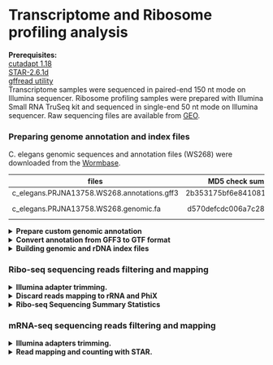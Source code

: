 # Transcriptome and Ribosome profiling analysis

**Prerequisites:**  
[cutadapt 1.18](https://cutadapt.readthedocs.io/en/stable/index.html)  
[STAR-2.6.1d](https://github.com/alexdobin/STAR)  
[gffread utility](http://ccb.jhu.edu/software/stringtie/gff.shtml)  
Transcriptome samples were sequenced in paired-end 150 nt mode on Illumina sequencer.
Ribosome profiling samples were prepared with Illumina Small RNA TruSeq kit and sequenced in single-end 50 nt mode on Illumina sequencer.
Raw sequencing files are available from [GEO]().


### Preparing genome annotation and index files
C. elegans genomic sequences and annotation files (WS268) were downloaded from the [Wormbase](https://wormbase.org/).

| files                                       | MD5 check sum (unzipped)         | Description              |
| ------------------------------------------- |:--------------------------------:| -------------------------|
| c_elegans.PRJNA13758.WS268.annotations.gff3 | 2b353175bf6e8410815aede3a77a8a62 | annotation               |
| c_elegans.PRJNA13758.WS268.genomic.fa       | d570defcdc006a7c2859fc92dbb21bc4 | Genome sequence          |

<details><summary><b>Prepare custom genomic annotation</b></summary>
Keep only 'Wormbase' feature types for C. elegans (manually curated). Discard other types (usually predicted or related to other nematode species). Drop annotation of non-coding features such as miRNA and pseudogenes.
 
```R
library(data.table)
library(magrittr)
library(rstudioapi)
library(stringr)
setwd(dirname(getActiveDocumentContext()$path))

#------------------------------------------ Define some useful functions -------------------------------------------------------------
# creates a 2-column table with children->parent linkages. Takes original gff annotation as its argument.
linkage <- function(gff) { 
  output <- apply(gff, 1, function(x) {
     type   <- x[3]
     id     <- str_match(x[9], 'ID=([^;]+)')[[2]]
     parent <- str_match(x[9], 'Parent=([^;,]+)')[[2]]
     return(c(type, id, parent))
  })
  
  output <- t(output)
  colnames(output) <- c('Type', 'ID', 'Parent')
  output[is.na(output[, 'Parent']), 'Parent'] <- 'Primary'
  
  # sometimes feature have no ID. In that case generate a unique ID as 'generatedID' + [line number]
  extendedID <- sapply(1:nrow(output), function(x) {
            if(is.na(output[x, 'ID'])) { new_id <- paste0('generatedID_',x); return(new_id)}
            else {return(output[x, 'ID'])}
  })
  
  output <- data.table('type' = output[, 'Type'], 'ID' = extendedID, 'Parent' = output[, 'Parent'], 'status' = rep('keep', nrow(output)), stringsAsFactors = FALSE)
  return(output)
}

removeFeatures <- function(gff, parentsTable, featureType){
  #find a top parent (usually a gene name) of every feature you want to remove
  topParents <- c() 
  features <- parentsTable[featureType, on = 'type', ID]
  while(TRUE) {
    candidates <- parentsTable[features, on = 'ID', Parent]
    topParents <- union(topParents, features[candidates == 'Primary'])
    candidates <- candidates[candidates != 'Primary' & !is.na(candidates)]
    if(length(candidates) == 0) { break }
    features   <- parentsTable[candidates, on = 'ID', ID]
  }
  
  # remove all children of the corresponding top parents
  parentsTable[topParents, on = 'ID', status := 'remove']
  children  <- parentsTable[topParents, on = 'Parent', ID]
  while(length(children) > 0) {
    parentsTable[children, on = 'ID', status := 'remove']
    children <- parentsTable[parentsTable$Parent %in% children, ID]
  }
  
  annotation <- gff[parentsTable[, status] %in% 'keep', ]
  return(annotation)
}
#-------------------------------------------------------------------------------------------------------------------------------------
# Load GFF annotation file
gff  <- fread(file="../Original/c_elegans.PRJNA13758.WS268.annotations.gff3", skip = 8, stringsAsFactors = F, header = F, fill = T, na.strings = c("", "NA"), sep="\t") %>% na.omit() #deals with unwanted #comment lines in the gff
gff  <- gff[grepl('ID=|Parent=', gff$V9), ]  # discard feature with no ID in the attributes field. These are typically things like SNPs, TF-binding sites and other genomic features.
gff  <- gff[gff$V2 == 'WormBase', ]          # discard predictions and non-curated junk

# con <- file("../Original/c_elegans.PRJNA13758.WS268.annotations.gff3", "r")
# header <- readLines(con, n = 8)
# write.table(header, file = "Wormbase.gff", col.names = F, row.names = F, quote = F)
# write.table(gff, file = "Wormbase.gff", sep = "\t", row.names = F, col.names = F, quote = F, append = T)
# close(con); rm(con)

parentsTable <- linkage(gff)
setindex(parentsTable, 'ID')
setindex(parentsTable, 'Parent')
setindex(parentsTable, 'type')

# Remove non-coding features
gff2 <- removeFeatures(gff, featureType = c( 'antisense_RNA','nc_primary_transcript','snRNA','lincRNA','ncRNA','tRNA','pre_miRNA','miRNA','scRNA','snoRNA', 'pseudogenic_tRNA', 'piRNA', 'pseudogenic_transcript', 'pseudogenic_rRNA','rRNA'), parentsTable = parentsTable)

# con <- file("../Original/c_elegans.PRJNA13758.WS268.annotations.gff3", "r")
# header <- readLines(con, n = 8)
# write.table(header, file = "WS268_Wormbase_coding.gff3", col.names = F, row.names = F, quote = F)
# write.table(gff2, file = "WS268_Wormbase_coding.gff3", sep = "\t", row.names = F, col.names = F, quote = F, append = T)
# close(con); rm(con)
```
</details>

<details><summary><b>Convert annotation from GFF3 to GTF format</b></summary>  
     
```bash
gffread WS268_Wormbase_coding.gff3 -T -o WS268_Wormbase_coding.gtf
# -T          - convert gff/gtf
```
</details>

<details><summary><b>Building genomic and rDNA index files</b></summary>
  
```bash  
# rDNA indexing for Bowtie
bowtie-build Elegans_rRNA.fa ./Elegans_indices/Elegans_rRNA  
# Genome indexing for STAR
STAR --runThreadN 40 --runMode genomeGenerate --genomeDir ./Elegans_index/ --genomeFastaFiles ./c_elegans.PRJNA13758.WS268.genomic.fa --sjdbGTFfile ./WS268_Wormbase_coding.gtf
```
</details>

### Ribo-seq sequencing reads filtering and mapping   
<details><summary><b>Illumina adapter trimming.</b></summary>

```bash
cutadapt -j 20 -m 23 -a TGGAATTCTCGGGTGCCAAGG -o out.fastq input.fq.gz 
# -j      - number of threads
# -m      - discard reads shorter than 23 nucleotides after adapter trimming
```
</details>

<details><summary><b>Discard reads mapping to rRNA and PhiX</b></summary>
  
```bash
bowtie -p 36 --un filtered.fastq ./bowtie-1.2.1.1/Elegans_indices/Elegans_rRNA trimmed.fastq >/dev/null
```
</details>

<details><summary><b>Ribo-seq Sequencing Summary Statistics</b></summary>

|   sample   | total number of reads  |   rRNA + PhiX [%]  | footprints (first sequencing) | footprints (second sequencing) |
|:---------: |:----------------------:|:------------------:|:-----------------------------:|:------------------------------:|
|1WT20       |  29931496              |   25.51            |  22296445                     |  0                             |
|2WT20       |  26428417              |   41.50            |  15460677                     |  0                             |
|4WT20       |  22083711              |   23.88            |  16809424                     |  0                             |
|1WT37       |  18893098              |   91.37            |  1630864                      |  7563889                       |
|2WT37       |  27558119              |   50.91            |  13528926                     |  0                             |
|4WT37       |  18328652              |   50.20            |  9126816                      |  0                             |
|1CD20       |  31528904              |   29.90            |  22101589                     |  0                             |
|2CD20       |  26507787              |   46.05            |  14300563                     |  0                             |
|4CD20       |  18448868              |   25.54            |  13737481                     |  0                             |
|1CD37       |  15408038              |   60.19            |  6134583                      |  0                             |
|2CD37       |  21317358              |   59.35            |  8664500                      |  0                             |
|4CD37       |  16801168              |   57.87            |  7078945                      |  0                             |

<img src="Figures/RiboSeq_Summary_statistics1.png" width="600">

First round of sequencing revealed that sample 1WT37 yeilded low number of ribosomal footprints. Therefore, we re-sequenced this sample to increase the coverage.   

<img src="Figures/RiboSeq_Summary_statistics2.png" width="600">
</details>

### mRNA-seq sequencing reads filtering and mapping   
<details><summary><b>Illumina adapters trimming.</b></summary>

```bash
cutadapt -j 20 -m 75 -a AGATCGGAAGAGCACACGTCTGAACTCCAGTCAC -A AGATCGGAAGAGCGTCGTGTAGGGAAAGAGTGTAGATCTCGGTGGTCGCCGTATCATT -o trimmed_1.fq.gz -p trimmed_2.fq.gz read.1.fq.gz read.2.fq.gz
# -j      - number of threads
# -m      - discard read pair if any of the mates if shorter than 75 nucleotides after adapter trimming
```
</details>

<details><summary><b>Read mapping and counting with STAR.</b></summary>
     
```bash
STAR --genomeLoad LoadAndExit --genomeDir ../STAR-2.6.1d/Elegans_index/ 	# load genome once in the shared memory
STAR --runThreadN 40 --outSAMtype BAM Unsorted --outSAMmultNmax 1 --quantMode GeneCounts --genomeLoad LoadAndKeep --genomeDir ../STAR-2.6.1d/Elegans_index/ --readFilesIn trimmed_1.fastq trimmed_2.fastq --outFileNamePrefix ./OUT_folder 
STAR --genomeLoad Remove 	# remove loaded genome from shared memory
# ipcs - check shared memory consumption
# ipcrm - remove object from shared memory
```
</details>
